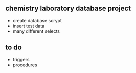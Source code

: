 ## chemistry laboratory database project
- create database scrypt
- insert test data
- many different selects
## to do
- triggers
- procedures